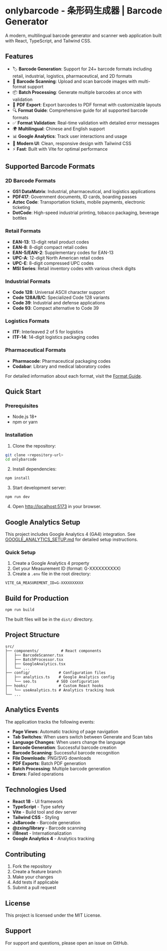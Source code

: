 # onlybarcode - 条形码生成器 | Barcode Generator

A modern, multilingual barcode generator and scanner web application built with React, TypeScript, and Tailwind CSS.

## Features

- 🏷️ **Barcode Generation**: Support for 24+ barcode formats including retail, industrial, logistics, pharmaceutical, and 2D formats
- 📱 **Barcode Scanning**: Upload and scan barcode images with multi-format support
- 📦 **Batch Processing**: Generate multiple barcodes at once with validation
- 📄 **PDF Export**: Export barcodes to PDF format with customizable layouts
- 🔍 **Format Guide**: Comprehensive guide for all supported barcode formats
- ✅ **Format Validation**: Real-time validation with detailed error messages
- 🌍 **Multilingual**: Chinese and English support
- 📊 **Google Analytics**: Track user interactions and usage
- 🎨 **Modern UI**: Clean, responsive design with Tailwind CSS
- ⚡ **Fast**: Built with Vite for optimal performance

## Supported Barcode Formats

### 2D Barcode Formats
- **GS1 DataMatrix**: Industrial, pharmaceutical, and logistics applications
- **PDF417**: Government documents, ID cards, boarding passes
- **Aztec Code**: Transportation tickets, mobile payments, electronic ticketing
- **DotCode**: High-speed industrial printing, tobacco packaging, beverage bottles

### Retail Formats
- **EAN-13**: 13-digit retail product codes
- **EAN-8**: 8-digit compact retail codes
- **EAN-5/EAN-2**: Supplementary codes for EAN-13
- **UPC-A**: 12-digit North American retail codes
- **UPC-E**: 8-digit compressed UPC codes
- **MSI Series**: Retail inventory codes with various check digits

### Industrial Formats
- **Code 128**: Universal ASCII character support
- **Code 128A/B/C**: Specialized Code 128 variants
- **Code 39**: Industrial and defense applications
- **Code 93**: Compact alternative to Code 39

### Logistics Formats
- **ITF**: Interleaved 2 of 5 for logistics
- **ITF-14**: 14-digit logistics packaging codes

### Pharmaceutical Formats
- **Pharmacode**: Pharmaceutical packaging codes
- **Codabar**: Library and medical laboratory codes

For detailed information about each format, visit the [Format Guide](/format-guide).

## Quick Start

### Prerequisites

- Node.js 18+
- npm or yarn

### Installation

1. Clone the repository:

```bash
git clone <repository-url>
cd onlybarcode
```

2. Install dependencies:

```bash
npm install
```

3. Start development server:

```bash
npm run dev
```

4. Open [http://localhost:5173](http://localhost:5173) in your browser.

## Google Analytics Setup

This project includes Google Analytics 4 (GA4) integration. See [GOOGLE_ANALYTICS_SETUP.md](./GOOGLE_ANALYTICS_SETUP.md) for detailed setup instructions.

### Quick Setup

1. Create a Google Analytics 4 property
2. Get your Measurement ID (format: G-XXXXXXXXXX)
3. Create a `.env` file in the root directory:

```env
VITE_GA_MEASUREMENT_ID=G-XXXXXXXXXX
```

## Build for Production

```bash
npm run build
```

The built files will be in the `dist/` directory.

## Project Structure

```
src/
├── components/          # React components
│   ├── BarcodeScanner.tsx
│   ├── BatchProcessor.tsx
│   ├── GoogleAnalytics.tsx
│   └── ...
├── config/             # Configuration files
│   ├── analytics.ts    # Google Analytics config
│   └── seo.ts         # SEO configuration
├── hooks/              # Custom React hooks
│   └── useAnalytics.ts # Analytics tracking hook
└── ...
```

## Analytics Events

The application tracks the following events:

- **Page Views**: Automatic tracking of page navigation
- **Tab Switches**: When users switch between Generate and Scan tabs
- **Language Changes**: When users change the language
- **Barcode Generation**: Successful barcode creation
- **Barcode Scanning**: Successful barcode recognition
- **File Downloads**: PNG/SVG downloads
- **PDF Exports**: Batch PDF generation
- **Batch Processing**: Multiple barcode generation
- **Errors**: Failed operations

## Technologies Used

- **React 18** - UI framework
- **TypeScript** - Type safety
- **Vite** - Build tool and dev server
- **Tailwind CSS** - Styling
- **JsBarcode** - Barcode generation
- **@zxing/library** - Barcode scanning
- **i18next** - Internationalization
- **Google Analytics 4** - Analytics tracking

## Contributing

1. Fork the repository
2. Create a feature branch
3. Make your changes
4. Add tests if applicable
5. Submit a pull request

## License

This project is licensed under the MIT License.

## Support

For support and questions, please open an issue on GitHub.
